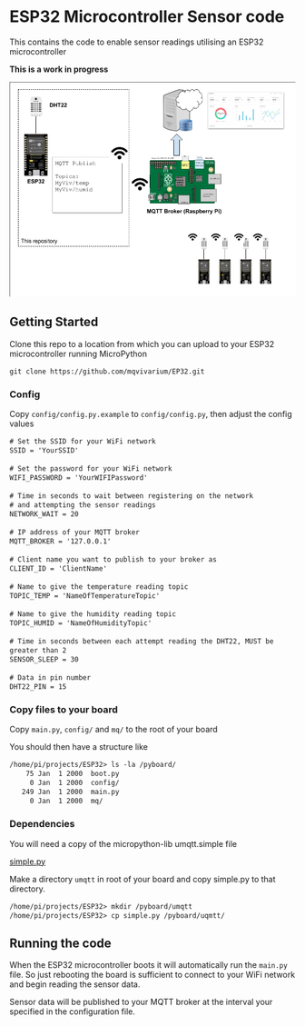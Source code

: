 # ESP32 Microcontroller Sensor code
This contains the code to enable sensor readings utilising an ESP32 microcontroller

**This is a work in progress**

![Diagram of project](images/ESP32.png)

## Getting Started
Clone this repo to a location from which you can upload to your ESP32 microcontroller running MicroPython

```
git clone https://github.com/mqvivarium/EP32.git
```

### Config
Copy `config/config.py.example` to `config/config.py`, then adjust the config values

```
# Set the SSID for your WiFi network
SSID = 'YourSSID'

# Set the password for your WiFi network
WIFI_PASSWORD = 'YourWIFIPassword'

# Time in seconds to wait between registering on the network
# and attempting the sensor readings
NETWORK_WAIT = 20

# IP address of your MQTT broker
MQTT_BROKER = '127.0.0.1'

# Client name you want to publish to your broker as
CLIENT_ID = 'ClientName'

# Name to give the temperature reading topic
TOPIC_TEMP = 'NameOfTemperatureTopic'

# Name to give the humidity reading topic
TOPIC_HUMID = 'NameOfHumidityTopic'

# Time in seconds between each attempt reading the DHT22, MUST be greater than 2
SENSOR_SLEEP = 30

# Data in pin number
DHT22_PIN = 15
```

### Copy files to your board
Copy `main.py`, `config/` and `mq/` to the root of your board

You should then have a structure like

```
/home/pi/projects/ESP32> ls -la /pyboard/
    75 Jan  1 2000  boot.py
     0 Jan  1 2000  config/
   249 Jan  1 2000  main.py
     0 Jan  1 2000  mq/
```

### Dependencies
You will need a copy of the micropython-lib umqtt.simple file

[simple.py](https://github.com/micropython/micropython-lib/tree/master/umqtt.simple/umqtt)

Make a directory `umqtt` in root of your board and copy simple.py to that directory.

```
/home/pi/projects/ESP32> mkdir /pyboard/umqtt
/home/pi/projects/ESP32> cp simple.py /pyboard/uqmtt/
```
## Running the code
When the ESP32 microcontroller boots it will automatically run the `main.py` file.
So just rebooting the board is sufficient to connect to your WiFi network and begin reading the sensor data.

Sensor data will be published to your MQTT broker at the interval your specified in the configuration file.
